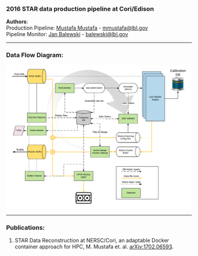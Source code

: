 ### 2016 STAR data production pipeline at Cori/Edison
**Authors**:  
Production Pipeline: [Mustafa Mustafa](http://github.com/MustafaMustafa)  - mmustafa@lbl.gov  
Pipeline Monitor: [Jan Balewski](https://github.com/balewski)  - balewski@lbl.gov  

- - -
### Data Flow Diagram:
![](STAR_at_Cori_Data_Flow_Diagram.png)

- - -
### Publications:
1. STAR Data Reconstruction at NERSC/Cori, an adaptable Docker container approach for HPC, M. Mustafa et. al. [arXiv:1702.06593](https://arxiv.org/abs/1702.06593).  
